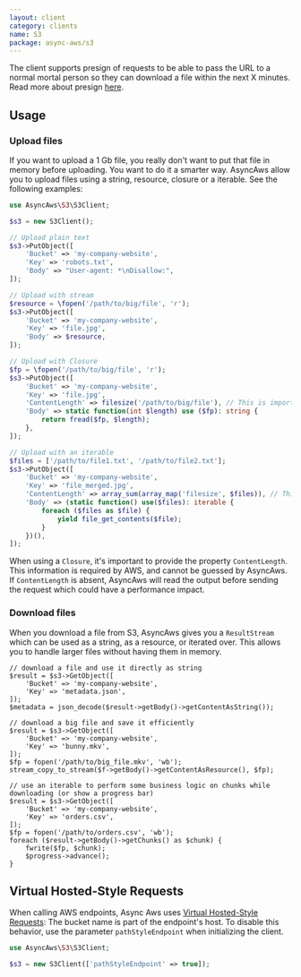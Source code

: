 ```yaml
---
layout: client
category: clients
name: S3
package: async-aws/s3
---
```


The client supports presign of requests to be able to pass the URL to a normal mortal
person so they can download a file within the next X minutes. Read more about presign
[here](/features/presign.md).

## Usage

### Upload files

If you want to upload a 1 Gb file, you really don't want to put that file in memory
before uploading. You want to do it a smarter way. AsyncAws allow you to upload
files using a string, resource, closure or a iterable. See the following examples:

```php
use AsyncAws\S3\S3Client;

$s3 = new S3Client();

// Upload plain text
$s3->PutObject([
    'Bucket' => 'my-company-website',
    'Key' => 'robots.txt',
    'Body' => "User-agent: *\nDisallow:",
]);

// Upload with stream
$resource = \fopen('/path/to/big/file', 'r');
$s3->PutObject([
    'Bucket' => 'my-company-website',
    'Key' => 'file.jpg',
    'Body' => $resource,
]);

// Upload with Closure
$fp = \fopen('/path/to/big/file', 'r');
$s3->PutObject([
    'Bucket' => 'my-company-website',
    'Key' => 'file.jpg',
    'ContentLength' => filesize('/path/to/big/file'), // This is important
    'Body' => static function(int $length) use ($fp): string {
        return fread($fp, $length);
    },
]);

// Upload with an iterable
$files = ['/path/to/file1.txt', '/path/to/file2.txt'];
$s3->PutObject([
    'Bucket' => 'my-company-website',
    'Key' => 'file_merged.jpg',
    'ContentLength' => array_sum(array_map('filesize', $files)), // This is important
    'Body' => (static function() use($files): iterable {
        foreach ($files as $file) {
            yield file_get_contents($file);
        }
    })(),
]);
```

When using a `Closure`, it's important to provide the property `ContentLength`.
This information is required by AWS, and cannot be guessed by AsyncAws.
If `ContentLength` is absent, AsyncAws will read the output before sending the
request which could have a performance impact.


### Download files

When you download a file from S3, AsyncAws gives you a `ResultStream` which
can be used as a string, as a resource, or iterated over. This allows you to handle
larger files without having them in memory.

```
// download a file and use it directly as string
$result = $s3->GetObject([
    'Bucket' => 'my-company-website',
    'Key' => 'metadata.json',
]);
$metadata = json_decode($result->getBody()->getContentAsString());

// download a big file and save it efficiently
$result = $s3->GetObject([
    'Bucket' => 'my-company-website',
    'Key' => 'bunny.mkv',
]);
$fp = fopen('/path/to/big_file.mkv', 'wb');
stream_copy_to_stream($f->getBody()->getContentAsResource(), $fp);

// use an iterable to perform some business logic on chunks while downloading (or show a progress bar)
$result = $s3->GetObject([
    'Bucket' => 'my-company-website',
    'Key' => 'orders.csv',
]);
$fp = fopen('/path/to/orders.csv', 'wb');
foreach ($result->getBody()->getChunks() as $chunk) {
    fwrite($fp, $chunk);
    $progress->advance();
}
```

## Virtual Hosted-Style Requests

When calling AWS endpoints, Async Aws uses [Virtual Hosted-Style Requests](https://docs.aws.amazon.com/AmazonS3/latest/dev/VirtualHosting.html):
The bucket name is part of the endpoint's host. To disable this behavior, use
the parameter `pathStyleEndpoint` when initializing the client.

```php
use AsyncAws\S3\S3Client;

$s3 = new S3Client(['pathStyleEndpoint' => true]);
```
